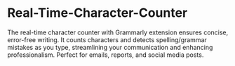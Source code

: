 # Real-Time-Character-Counter
 The real-time character counter with Grammarly extension ensures concise, error-free writing. It counts characters and detects spelling/grammar mistakes as you type, streamlining your communication and enhancing professionalism. Perfect for emails, reports, and social media posts.
